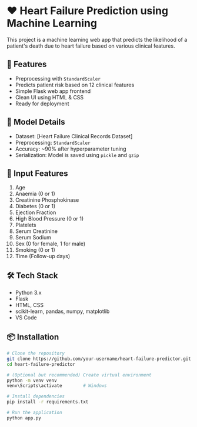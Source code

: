 # ❤️ Heart Failure Prediction using Machine Learning

This project is a machine learning web app that predicts the likelihood of a patient's death due to heart failure based on various clinical features.

## 🚀 Features

- Preprocessing with `StandardScaler`
- Predicts patient risk based on 12 clinical features
- Simple Flask web app frontend
- Clean UI using HTML & CSS
- Ready for deployment

## 🧠 Model Details

- Dataset: [Heart Failure Clinical Records Dataset]
- Preprocessing: `StandardScaler`
- Accuracy: ~90% after hyperparameter tuning
- Serialization: Model is saved using `pickle` and `gzip`

## 🧪 Input Features

1. Age
2. Anaemia (0 or 1)
3. Creatinine Phosphokinase
4. Diabetes (0 or 1)
5. Ejection Fraction
6. High Blood Pressure (0 or 1)
7. Platelets
8. Serum Creatinine
9. Serum Sodium
10. Sex (0 for female, 1 for male)
11. Smoking (0 or 1)
12. Time (Follow-up days)

## 🛠 Tech Stack

- Python 3.x
- Flask
- HTML, CSS
- scikit-learn, pandas, numpy, matplotlib
- VS Code

## 📦 Installation

```bash
# Clone the repository
git clone https://github.com/your-username/heart-failure-predictor.git
cd heart-failure-predictor

# (Optional but recommended) Create virtual environment
python -m venv venv
venv\Scripts\activate        # Windows

# Install dependencies
pip install -r requirements.txt

# Run the application
python app.py
